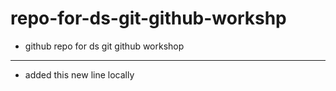 # repo-for-ds-git-github-workshp
- github repo for ds git github workshop
---
- added this new line locally
